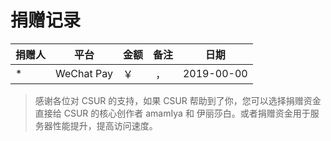 # 捐赠记录

| 捐赠人       | 平台       | 金额     | 备注                                     | 日期       |
| ------------ | ---------- | -------- | ---------------------------------------- | ---------- |
| \*           | WeChat Pay | ￥ &nbsp;  | &nbsp;，&nbsp;                       | 2019-00-00 |


> 感谢各位对 CSUR 的支持，如果 CSUR 帮助到了你，您可以选择捐赠资金直接给 CSUR 的核心创作者 amamIya 和 伊丽莎白。或者捐赠资金用于服务器性能提升，提高访问速度。

<!-- |                              支付宝/微信/QQ                              |
| :----------------------------------------------------------------------: |
| <img src="https://i.loli.net/2019/12/20/5ZBuakxyinLsz42.jpg" width="300"/> | -->
